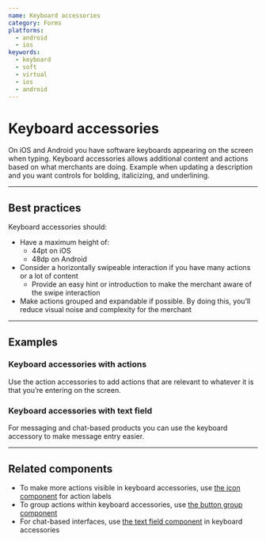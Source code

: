 ```yaml
---
name: Keyboard accessories
category: Forms
platforms:
  - android
  - ios
keywords:
  - keyboard
  - soft
  - virtual
  - ios
  - android
---
```


# Keyboard accessories

On iOS and Android you have software keyboards appearing on the screen when typing. Keyboard accessories allows additional content and actions based on what merchants are doing. Example when updating a description and you want controls for bolding, italicizing, and underlining.

---

## Best practices

Keyboard accessories should:

- Have a maximum height of:
  - 44pt on iOS
  - 48dp on Android
- Consider a horizontally swipeable interaction if you have many actions or a lot of content
  - Provide an easy hint or introduction to make the merchant aware of the swipe interaction
- Make actions grouped and expandable if possible. By doing this, you’ll reduce visual noise and complexity for the merchant

---

## Examples

### Keyboard accessories with actions

<!-- example-for: ios, android -->

Use the action accessories to add actions that are relevant to whatever it is that you’re entering on the screen.

<!-- content-for: android -->
<!-- Image -->
<!-- /content-for -->

<!-- content-for: ios -->
<!-- Image -->
<!-- /content-for -->

### Keyboard accessories with text field

<!-- example-for: ios, android -->

For messaging and chat-based products you can use the keyboard accessory to make message entry easier.

<!-- content-for: android -->
<!-- Image -->
<!-- /content-for -->

<!-- content-for: ios -->
<!-- Image -->
<!-- /content-for -->

---

## Related components

- To make more actions visible in keyboard accessories, use [the icon component](/components/images-and-icons/icon) for action labels
- To group actions within keyboard accessories, use [the button group component](/components/actions/button-group)
- For chat-based interfaces, use [the text field component](/components/forms/text-field) in keyboard accessories
